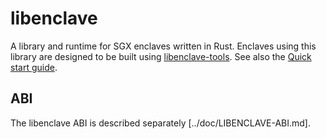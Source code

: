 # libenclave

A library and runtime for SGX enclaves written in Rust. Enclaves using this 
library are designed to be built using [libenclave-tools](../libenclave-tools). 
See also the [Quick start guide](../doc/GUIDE.md).

## ABI

The libenclave ABI is described separately [../doc/LIBENCLAVE-ABI.md].
